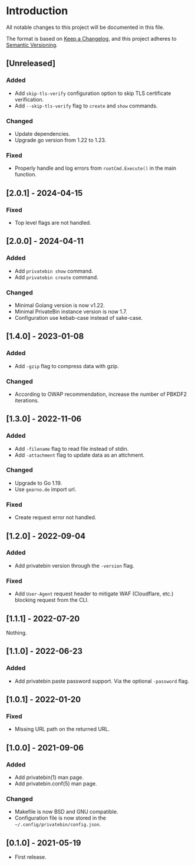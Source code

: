 # Introduction

All notable changes to this project will be documented in this file.

The format is based on [Keep a
Changelog](https://keepachangelog.com/en/1.0.0/), and this project
adheres to [Semantic Versioning](https://semver.org/spec/v2.0.0.html).

## [Unreleased]

### Added

- Add `skip-tls-verify` configuration option to skip TLS certificate verification.
- Add `--skip-tls-verify` flag to `create` and `show` commands.

### Changed

- Update dependencies.
- Upgrade go version from 1.22 to 1.23.

### Fixed

- Properly handle and log errors from `rootCmd.Execute()` in the main
  function.

## [2.0.1] - 2024-04-15

### Fixed

- Top level flags are not handled.

## [2.0.0] - 2024-04-11

### Added

- Add `privatebin show` command.
- Add `privatebin create` command.

### Changed

- Minimal Golang version is now v1.22.
- Minimal PrivateBin instance version is now 1.7.
- Configuration use kebab-case instead of sake-case.

## [1.4.0] - 2023-01-08

### Added

- Add `-gzip` flag to compress data with gzip.

### Changed

- According to OWAP recommendation, increase the number of PBKDF2
  iterations.

## [1.3.0] - 2022-11-06

### Added

- Add `-filename` flag to read file instead of stdin.
- Add `-attachment` flag to update data as an attchment.

### Changed

- Upgrade to Go 1.19.
- Use `gearno.de` import url.

### Fixed

- Create request error not handled.

## [1.2.0] - 2022-09-04

### Added

- Add privatebin version through the `-version` flag.

### Fixed

- Add `User-Agent` request header to mitigate WAF (Cloudflare, etc.)
  blocking request from the CLI.

## [1.1.1] - 2022-07-20

Nothing.

## [1.1.0] - 2022-06-23

### Added

- Add privatebin paste password support. Via the optional `-password`
  flag.

## [1.0.1] - 2022-01-20

### Fixed

- Missing URL path on the returned URL.

## [1.0.0] - 2021-09-06

### Added

- Add privatebin(1) man page.
- Add privatebin.conf(5) man page.

### Changed

- Makefile is now BSD and GNU compatible.
- Configuration file is now stored in the
  `~/.config/privatebin/config.json`.

## [0.1.0] - 2021-05-19

- First release.
